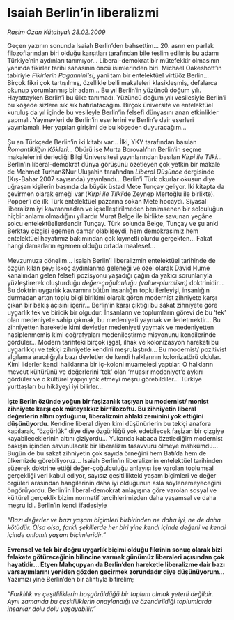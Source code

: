 # Isaiah Berlin’in liberalizmi

*Rasim Ozan Kütahyalı 28.02.2009*

<div class="taraf_structure_2col_1zq">
<div class="margen_n">



 <p>Geçen yazının sonunda Isaiah Berlin’den bahsettim... 20. asrın en parlak filozoflarından biri olduğu karşıtları tarafından bile teslim edilmiş bu adamı Türkiye’nin aydınları tanımıyor... Liberal-demokrat bir mütefekkir olmasının yanında fikirler tarihi sahasının öncü isimlerinden biri. Michael Oakeshott’ın tabiriyle <i>Fikirlerin Pagannini’si</i>, yani tam bir entelektüel virtüöz Berlin... Birçok fikri çok tartışılmış, özellikle belli makaleleri klasikleşmiş, defalarca okunup yorumlanmış bir adam... Bu yıl Berlin’in yüzüncü doğum yılı. Hayattayken Berlin’i bu ülke tanımadı. Yüzüncü doğum yılı vesilesiyle Berlin’i bu köşede sizlere sık sık hatırlatacağım. Birçok üniversite ve entelektüel kuruluş da yıl içinde bu vesileyle Berlin’in felsefi dünyasını anan etkinlikler yapmalı. Yayınevleri de Berlin’in eserlerini ve Berlin’e dair eserleri yayınlamalı. Her yapılan girişimi de bu köşeden duyuracağım... <br/><br/>Şu an Türkçede Berlin’in iki kitabı var... İlki, YKY tarafından basılan <i>Romantikliğin Kökleri</i>... Öbürü ise Murta Borovalı’nın Berlin’in seçme makalelerini derlediği Bilgi Üniversitesi yayınlarından basılan <i>Kirpi ile Tilki</i>... Berlin’in liberal-demokrat dünya görüşünü özetleyen çok yetkin bir makale de Mehmet Turhan&amp;Nur Uluşahin tarafından <i>Liberal Düşünce</i> dergisinde (Kış-Bahar 2007 sayısında) yayınlandı... Berlin’i Türk okurlar okusun diye uğraşan kişilerin başında da büyük üstad Mete Tunçay geliyor. İki kitapta da çevirmen olarak emeği var (<i>Kirpi ile Tilki</i>’de Zeynep Mertoğlu ile birlikte). Popper’i de ilk Türk entelektüel pazarına sokan Mete hocaydı. Siyasal liberalizm iyi kavranmadan ve içselleştirilmeden benimsenen bir solculuğun hiçbir anlamı olmadığını yıllardır Murat Belge ile birlikte savunan yegâne solcu entelektüellerdendir Tunçay. Türk solunda Belge, Tunçay ve şu anki Berktay çizgisi egemen damar olabilseydi, hem demokrasimiz hem entelektüel hayatımız bakımından çok kıymetli olurdu gerçekten... Fakat hangi damarların egemen olduğu ortada maalesef... <br/><br/>Mevzumuza dönelim... Isaiah Berlin’i liberalizmin entelektüel tarihinde de özgün kılan şey; İskoç aydınlanma geleneği ve özel olarak David Hume kanalından gelen felsefi pozisyonu yaşadığı çağın da yakıcı sorunlarıyla yüzleştirerek oluşturduğu <i>değer-çoğulculuğu (value-pluralism)</i> doktrinidir... Bu doktrin uygarlık kavramını bütün insanlığın toplu ilerleyişi, insanlığın durmadan artan toplu bilgi birikimi olarak gören modernist zihniyete karşı çıkan bir bakış açısını içerir... Berlin’in karşı çıktığı bu sakat zihniyete göre uygarlık tek ve biricik bir olgudur. İnsanların ve toplumların görevi de bu ‘tek’ olan medeniyete sahip çıkmak, bu medeniyeti yaymak ve ilerletmektir... Bu zihniyetten hareketle kimi devletler medeniyeti yaymak ve medeniyetten nasiplenmemiş kimi coğrafyaları medenileştirme misyonunu kendilerinde gördüler... Modern tarihteki birçok işgal, ilhak ve kolonizasyon hareketi bu uygarlık’çı ve tek’çi zihniyetle kendini meşrulaştırdı... Bu modernist/ pozitivist algılama aracılığıyla bazı devletler de kendi halklarının kolonizatörü oldular. Kimi liderler kendi halklarına bir iç-koloni muamelesi yaptılar. O halkların mevcut kültürünü ve değerlerini ‘tek’ olan ‘muasır medeniyet’e aykırı gördüler ve o kültürel yapıyı yok etmeyi meşru görebildiler... Türkiye yurttaşları bu hikâyeyi iyi bilirler...<b> <br/><br/>İşte Berlin özünde yoğun bir faşizanlık taşıyan bu modernist/ monist zihniyete karşı çok müteyakkız bir filozoftu. Bu zihniyetin liberal değerlerin altını oyduğunu, liberalizmin ahlaki zeminini yok ettiğini düşünüyordu</b>. Kendine liberal diyen kimi düşünürlerin bu tek’çi anafora kapılarak, “özgürlük” diye diye özgürlüğü yok edebilecek faşizan bir çizgiye kayabileceklerinin altını çiziyordu... Yukarıda kabaca özetlediğim modernist bakışın içinden savunulacak bir liberalizm tasavvuru ölmeye mahkûmdu... Bugün de bu sakat zihniyetin çok sayıda örneğini hem Batı’da hem de ülkemizde görebiliyoruz... Isaiah Berlin’in liberalizmin entelektüel tarihinden süzerek doktrine ettiği değer-çoğulculuğu anlayışı ise varolan toplumsal gerçekliği veri kabul ediyor, sayısız çeşitlilikteki yaşam biçimleri ve değer örgüleri arasından hangilerinin daha iyi olduğunun asla söylenemeyeceğini öngörüyordu. Berlin’in liberal-demokrat anlayışına göre varolan sosyal ve kültürel gerçeklik bizim normatif tercihlerimizden daha yaşamsal ve daha meşru idi. Berlin’in kendi ifadesiyle<i> <br/><br/>“Bazı değerler ve bazı yaşam biçimleri birbirinden ne daha iyi, ne de daha kötüdür. Olsa olsa, farklı şekillerde her biri yine kendi içinde değerli ve kendi içinde anlamlı yaşam biçimleridir.”</i><b> <br/><br/>Evrensel ve tek bir doğru uygarlık biçimi olduğu fikrinin sonuç olarak bizi felakete götüreceğinin bilincine varmak günümüz liberaleri açısından çok hayatidir... Etyen Mahçupyan da Berlin’den hareketle liberalizme dair bazı varsayımlarını yeniden gözden geçirmek zorundadır diye düşünüyorum</b>... Yazımızı yine Berlin’den bir alıntıyla bitirelim; <i><br/><br/>“Farklılık ve çeşitliliklerin hoşgörüldüğü bir toplum olmak yeterli değildir. Aynı zamanda bu çeşitliliklerin onaylandığı ve özendirildiği toplumlarda insanlar dolu dolu yaşayabilir.”</i></p>

<br/>


<div id="taraf_not">
</div>

</div>


</div>
